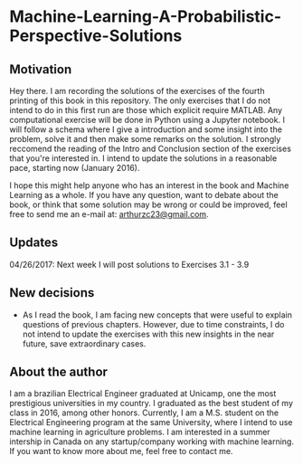 # Machine-Learning-A-Probabilistic-Perspective-Solutions

## Motivation

Hey there. I am recording the solutions of the exercises of the fourth printing of this book in this repository. The only exercises that I do not intend to do in this first run are those which explicit require MATLAB. Any computational exercise will be done in Python using a Jupyter notebook. I will follow a schema where I give a introduction and some insight into the problem, solve it and then make some remarks on the solution. I strongly reccomend the reading of the Intro and Conclusion section of the exercises that you're interested in. I intend to update the solutions in a reasonable pace, starting now (January 2016). 

I hope this might help anyone who has an interest in the book and Machine Learning as a whole. If you have any question, want to debate about the book, or think that some solution may be wrong or could be improved, feel free to send me an e-mail at: arthurzc23@gmail.com.

## Updates

04/26/2017: Next week I will post solutions to Exercises 3.1 - 3.9

## New decisions

* As I read the book, I am facing new concepts that were useful to explain questions of previous chapters. However, due to time constraints, I do not intend to update the exercises with this new insights in the near future, save extraordinary cases.

## About the author

I am a brazilian Electrical Engineer graduated at Unicamp, one the most prestigious universities in my country.
I graduated as the best student of my class in 2016, among other honors. Currently, I am a M.S. student on the Electrical Engineering program at the same University, where I intend to use machine learning in agriculture problems. I am interested in a summer intership in Canada on any startup/company working with machine learning. If you want to know more about me, feel free to contact me. 





